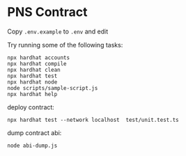 # PNS Contract

Copy `.env.example` to `.env` and edit

Try running some of the following tasks:

```shell
npx hardhat accounts
npx hardhat compile
npx hardhat clean
npx hardhat test
npx hardhat node
node scripts/sample-script.js
npx hardhat help
```

deploy contract:

	npx hardhat test --network localhost  test/unit.test.ts

dump contract abi:

	node abi-dump.js

